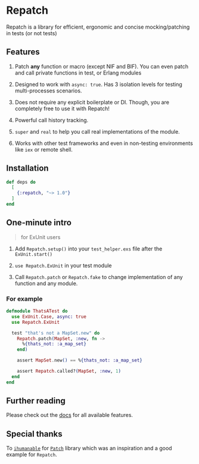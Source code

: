 # Repatch

<!-- MDOC -->

Repatch is a library for efficient, ergonomic and concise mocking/patching in tests (or not tests)

## Features

1. Patch **any** function or macro (except NIF and BIF). You can even patch and call private functions in test, or Erlang modules

2. Designed to work with `async: true`. Has 3 isolation levels for testing multi-processes scenarios.

3. Does not require any explicit boilerplate or DI. Though, you are completely free to use it with Repatch!

5. Powerful call history tracking.

6. `super` and `real` to help you call real implementations of the module.

7. Works with other test frameworks and even in non-testing environments like `iex` or remote shell.

## Installation

```elixir
def deps do
  [
    {:repatch, "~> 1.0"}
  ]
end
```

## One-minute intro

> for ExUnit users

1. Add `Repatch.setup()` into your `test_helper.exs` file after the `ExUnit.start()`

2. `use Repatch.ExUnit` in your test module

3. Call `Repatch.patch` or `Repatch.fake` to change implementation of any function and any module.

### For example

```elixir
defmodule ThatsATest do
  use ExUnit.Case, async: true
  use Repatch.ExUnit

  test "that's not a MapSet.new" do
    Repatch.patch(MapSet, :new, fn ->
      %{thats_not: :a_map_set}
    end)

    assert MapSet.new() == %{thats_not: :a_map_set}

    assert Repatch.called?(MapSet, :new, 1)
  end
end
```

<!-- MDOC -->

## Further reading

Please check out the [docs](https://hexdocs.pm/repatch) for all available features.

## Special thanks

To [`ihumanable`](https://github.com/ihumanable) for [`Patch`](https://hexdocs.pm/patch) library which was an inspiration and a good example for `Repatch`.

